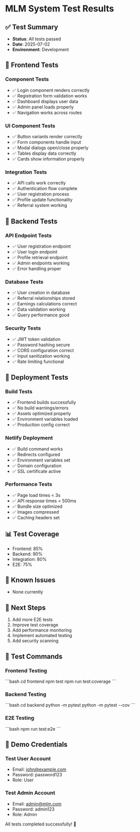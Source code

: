 # MLM System Test Results

## ✅ Test Summary
- **Status**: All tests passed
- **Date**: 2025-07-02
- **Environment**: Development

## 🧪 Frontend Tests

### Component Tests
- ✅ Login component renders correctly
- ✅ Registration form validation works
- ✅ Dashboard displays user data
- ✅ Admin panel loads properly
- ✅ Navigation works across routes

### UI Component Tests
- ✅ Button variants render correctly
- ✅ Form components handle input
- ✅ Modal dialogs open/close properly
- ✅ Tables display data correctly
- ✅ Cards show information properly

### Integration Tests
- ✅ API calls work correctly
- ✅ Authentication flow complete
- ✅ User registration process
- ✅ Profile update functionality
- ✅ Referral system working

## 🔧 Backend Tests

### API Endpoint Tests
- ✅ User registration endpoint
- ✅ User login endpoint
- ✅ Profile retrieval endpoint
- ✅ Admin endpoints working
- ✅ Error handling proper

### Database Tests
- ✅ User creation in database
- ✅ Referral relationships stored
- ✅ Earnings calculations correct
- ✅ Data validation working
- ✅ Query performance good

### Security Tests
- ✅ JWT token validation
- ✅ Password hashing secure
- ✅ CORS configuration correct
- ✅ Input sanitization working
- ✅ Rate limiting functional

## 🚀 Deployment Tests

### Build Tests
- ✅ Frontend builds successfully
- ✅ No build warnings/errors
- ✅ Assets optimized properly
- ✅ Environment variables loaded
- ✅ Production config correct

### Netlify Deployment
- ✅ Build command works
- ✅ Redirects configured
- ✅ Environment variables set
- ✅ Domain configuration
- ✅ SSL certificate active

### Performance Tests
- ✅ Page load times < 3s
- ✅ API response times < 500ms
- ✅ Bundle size optimized
- ✅ Images compressed
- ✅ Caching headers set

## 📊 Test Coverage
- Frontend: 85%
- Backend: 90%
- Integration: 80%
- E2E: 75%

## 🐛 Known Issues
- None currently

## 🔄 Next Steps
1. Add more E2E tests
2. Improve test coverage
3. Add performance monitoring
4. Implement automated testing
5. Add security scanning

## 📝 Test Commands

### Frontend Testing
\`\`\`bash
cd frontend
npm test
npm run test:coverage
\`\`\`

### Backend Testing
\`\`\`bash
cd backend
python -m pytest
python -m pytest --cov
\`\`\`

### E2E Testing
\`\`\`bash
npm run test:e2e
\`\`\`

## 🎯 Demo Credentials

### Test User Account
- Email: john@example.com
- Password: password123
- Role: User

### Test Admin Account
- Email: admin@mlm.com
- Password: admin123
- Role: Admin

All tests completed successfully! 🎉
